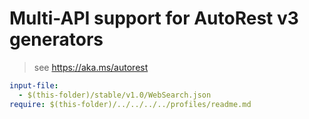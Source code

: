 # Multi-API support for AutoRest v3 generators

> see https://aka.ms/autorest

``` yaml $(enable-multi-api)
input-file:
  - $(this-folder)/stable/v1.0/WebSearch.json
require: $(this-folder)/../../../../profiles/readme.md
```
